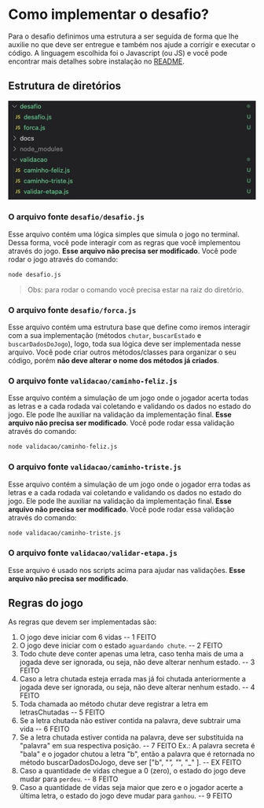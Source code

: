 # Como implementar o desafio?

Para o desafio definimos uma estrutura a ser seguida de forma que lhe auxilie no que deve ser entregue e também nos ajude a corrigir e executar o código. A linguagem escolhida foi o Javascript (ou JS) e você pode encontrar mais detalhes sobre instalação no [README](../README.md).

## Estrutura de diretórios

![estrutura de diretórios](./estrutura.jpeg)

### O arquivo fonte `desafio/desafio.js`

Esse arquivo contém uma lógica simples que simula o jogo no terminal. Dessa forma, você pode interagir com as regras que você implementou através do jogo. **Esse arquivo não precisa ser modificado**.
Você pode rodar o jogo através do comando:
```bash
node desafio.js
```
> Obs: para rodar o comando você precisa estar na raiz do diretório.

### O arquivo fonte `desafio/forca.js`
Esse arquivo contém uma estrutura base que define como iremos interagir com a sua implementação (métodos `chutar`, `buscarEstado` e `buscarDadosDoJogo`), logo, toda sua lógica deve ser implementada nesse arquivo. Você pode criar outros métodos/classes para organizar o seu código, porém **não deve alterar o nome dos métodos já criados**.

### O arquivo fonte `validacao/caminho-feliz.js`
Esse arquivo contém a simulação de um jogo onde o jogador acerta todas as letras e a cada rodada vai coletando e validando os dados no estado do jogo. Ele pode lhe auxiliar na validação da implementação final. **Esse arquivo não precisa ser modificado**.
Você pode rodar essa validação através do comando:
```bash
node validacao/caminho-feliz.js
```

### O arquivo fonte `validacao/caminho-triste.js`
Esse arquivo contém a simulação de um jogo onde o jogador erra todas as letras e a cada rodada vai coletando e validando os dados no estado do jogo. Ele pode lhe auxiliar na validação da implementação final. **Esse arquivo não precisa ser modificado**.
Você pode rodar essa validação através do comando:
```bash
node validacao/caminho-triste.js
```
### O arquivo fonte `validacao/validar-etapa.js`
Esse arquivo é usado nos scripts acima para ajudar nas validações.
**Esse arquivo não precisa ser modificado**.

## Regras do jogo

As regras que devem ser implementadas são:

1. O jogo deve iniciar com 6 vidas 
-- 1 FEITO
2. O jogo deve iniciar com o estado `aguardando chute`. 
-- 2 FEITO
3. Todo chute deve conter apenas uma letra, caso tenha mais de uma a jogada deve ser ignorada, ou seja, não deve alterar nenhum estado.
-- 3 FEITO
4. Caso a letra chutada esteja errada mas já foi chutada anteriormente a jogada deve ser ignorada, ou seja, não deve alterar nenhum estado. 
-- 4 FEITO
5. Toda chamada ao método chutar deve registrar a letra em letrasChutadas 
-- 5 FEITO
6. Se a letra chutada não estiver contida na palavra, deve subtrair uma vida
-- 6 FEITO
7. Se a letra chutada estiver contida na palavra, deve ser substituida na "palavra" em sua respectiva posição. 
-- 7 FEITO
Ex.: A palavra secreta é "bala" e o jogador chutou a letra "b", então a palavra que é retornada no método buscarDadosDoJogo, deve ser ["b", "_", "_", "_" ].
-- EX FEITO
8. Caso a quantidade de vidas chegue a 0 (zero), o estado do jogo deve mudar para `perdeu`.
-- 8 FEITO
9. Caso a quantidade de vidas seja maior que zero e o jogador acerte a última letra, o estado do jogo deve mudar para `ganhou`.
-- 9 FEITO
